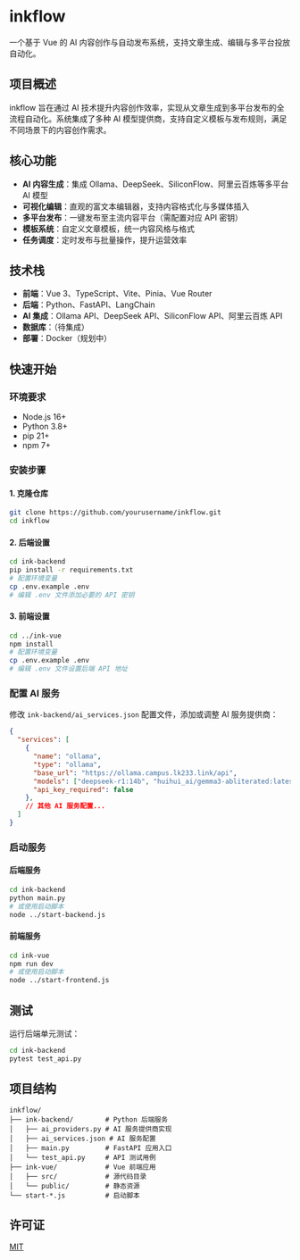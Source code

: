 # inkflow
一个基于 Vue 的 AI 内容创作与自动发布系统，支持文章生成、编辑与多平台投放自动化。

## 项目概述
inkflow 旨在通过 AI 技术提升内容创作效率，实现从文章生成到多平台发布的全流程自动化。系统集成了多种 AI 模型提供商，支持自定义模板与发布规则，满足不同场景下的内容创作需求。

## 核心功能
- **AI 内容生成**：集成 Ollama、DeepSeek、SiliconFlow、阿里云百炼等多平台 AI 模型
- **可视化编辑**：直观的富文本编辑器，支持内容格式化与多媒体插入
- **多平台发布**：一键发布至主流内容平台（需配置对应 API 密钥）
- **模板系统**：自定义文章模板，统一内容风格与格式
- **任务调度**：定时发布与批量操作，提升运营效率

## 技术栈
- **前端**：Vue 3、TypeScript、Vite、Pinia、Vue Router
- **后端**：Python、FastAPI、LangChain
- **AI 集成**：Ollama API、DeepSeek API、SiliconFlow API、阿里云百炼 API
- **数据库**：（待集成）
- **部署**：Docker（规划中）

## 快速开始
### 环境要求
- Node.js 16+ 
- Python 3.8+
- pip 21+
- npm 7+

### 安装步骤
#### 1. 克隆仓库
```bash
git clone https://github.com/yourusername/inkflow.git
cd inkflow
```

#### 2. 后端设置
```bash
cd ink-backend
pip install -r requirements.txt
# 配置环境变量
cp .env.example .env
# 编辑 .env 文件添加必要的 API 密钥
```

#### 3. 前端设置
```bash
cd ../ink-vue
npm install
# 配置环境变量
cp .env.example .env
# 编辑 .env 文件设置后端 API 地址
```

### 配置 AI 服务
修改 `ink-backend/ai_services.json` 配置文件，添加或调整 AI 服务提供商：
```json
{
  "services": [
    {
      "name": "ollama",
      "type": "ollama",
      "base_url": "https://ollama.campus.lk233.link/api",
      "models": ["deepseek-r1:14b", "huihui_ai/gemma3-abliterated:latest"],
      "api_key_required": false
    },
    // 其他 AI 服务配置...
  ]
}
```

### 启动服务
#### 后端服务
```bash
cd ink-backend
python main.py
# 或使用启动脚本
node ../start-backend.js
```

#### 前端服务
```bash
cd ink-vue
npm run dev
# 或使用启动脚本
node ../start-frontend.js
```

## 测试
运行后端单元测试：
```bash
cd ink-backend
pytest test_api.py
```

## 项目结构
```
inkflow/
├── ink-backend/        # Python 后端服务
│   ├── ai_providers.py # AI 服务提供商实现
│   ├── ai_services.json # AI 服务配置
│   ├── main.py         # FastAPI 应用入口
│   └── test_api.py     # API 测试用例
├── ink-vue/            # Vue 前端应用
│   ├── src/            # 源代码目录
│   └── public/         # 静态资源
└── start-*.js          # 启动脚本
```

## 许可证
[MIT](LICENSE)
